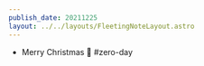```yaml
---
publish_date: 20211225    
layout: ../../layouts/FleetingNoteLayout.astro
---
```

- Merry Christmas 🎄 #zero-day
